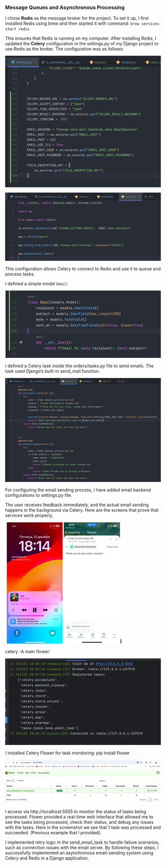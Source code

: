 ### Message Queues and Asynchronous Processing

I chose **Redis** as the message broker for the project. To set it up, I first installed Redis using brew and then started it with command: `brew services start redis`

This ensures that Redis is running on my computer. After installing Redis, I updated the **Celery** configuration in the settings.py of my Django project to use Redis as the broker. The configuration was as follows:

![img.png](celery_configuration.png)

![img.png](celery_file.png)

This configuration allows Celery to connect to Redis and use it to queue and process tasks.

I defined a simple model `Email`.

![img.png](email_model.png)

I defined a Celery task inside the orders/tasks.py file to send emails. The task used Django’s built-in send_mail function.

![img.png](tasks.png)

For configuring the email sending process, I have added email backend configurations to settings.py file.

The user receives feedback immediately, and the actual email sending happens in the background via Celery. Here are the screens that prove that services work properly.

![img.png](email_get.png)

celery -A main flower:

![img.png](flower_celery.png)

I installed Celery Flower for task monitoring: pip install flower

![img.png](flower_working.png)

I access via http://localhost:5555 to monitor the status of tasks being processed. Flower provided a real-time web interface that allowed me to see the tasks being processed, check their status, and debug any issues with the tasks. Here in the screenshot we see that 1 task was processed and succeeded. (Previous example that I provided).

I implemented retry logic in the send_email_task to handle failure scenarios, such as connection issues with the email server. By following these steps, I successfully implemented an asynchronous email-sending system using Celery and Redis in a Django application.
